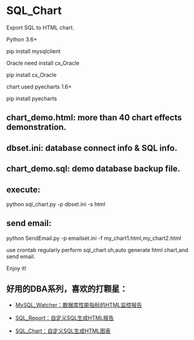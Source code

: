 # SQL_Chart
Export SQL to HTML chart.  

Python 3.6+

pip install mysqlclient

Oracle need install cx_Oracle

pip install cx_Oracle

chart used pyecharts 1.6+

pip install pyecharts

## chart_demo.html: more than 40 chart effects demonstration.

## dbset.ini: database connect info & SQL info.

## chart_demo.sql: demo database backup file.

## execute:

python sql_chart.py -p dbset.ini -s html

## send email:

python SendEmail.py -p emailset.ini -f my_chart1.html,my_chart2.html

use crontab regularly perform sql_chart.sh,auto generate html chart,and send email.

Enjoy it!

## 好用的DBA系列，喜欢的打颗星：

- [MySQL_Watcher：数据库性能指标的HTML监控报告](https://github.com/kinghows/MySQL_Watcher)

- [SQL_Report：自定义SQL生成HTML报告](https://github.com/kinghows/SQL_Report)

- [SQL_Chart：自定义SQL生成HTML图表](https://github.com/kinghows/SQL_Chart)
